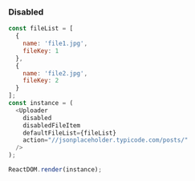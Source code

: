 ### Disabled

<!--start-code-->

```js
const fileList = [
  {
    name: 'file1.jpg',
    fileKey: 1
  },
  {
    name: 'file2.jpg',
    fileKey: 2
  }
];
const instance = (
  <Uploader
    disabled
    disabledFileItem
    defaultFileList={fileList}
    action="//jsonplaceholder.typicode.com/posts/"
  />
);

ReactDOM.render(instance);
```

<!--end-code-->
